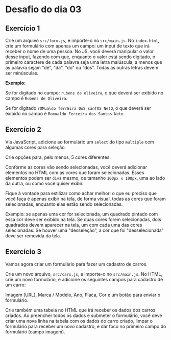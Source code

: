 # Desafio do dia 03

## Exercício 1

Crie um arquivo `src/form.js`, e importe-o no `src/main.js`.
No `index.html`, crie um formulário com apenas um campo: um input de texto que irá receber o nome de uma pessoa.
No JS, você deverá manipular o valor desse input, fazendo com que, enquanto o valor está sendo digitado, 
o primeiro caractere de cada palavra seja uma letra maiúscula, a menos que as palavra sejam "de", "da", "do" ou "dos".
Todas as outras letras devem ser minúsculas.

**Exemplo:** 

Se for digitado no campo: `rubens de oliveira`, o que deverá ser exibido no campo é `Rubens de Oliveira`.

Se for digitado `rOMualdo ferrEira DoS sanTOS NetO`, o que deverá ser exibido no campo é `Romualdo Ferreira dos Santos Neto`

## Exercício 2

Via JavaScript, adicione ao formulário um `select` do tipo `multiple` com algumas cores para seleção.

Crie opções para, pelo menos, 5 cores diferentes.

Conforme as cores vão sendo selecionadas, você deverá adicionar elementos no HTML com as cores que foram selecionadas.
Esses elementos podem ser `div`s mesmo, de tamanho `100px x 100px`, uma ao lado da outra, ou como você quiser exibir.

Fique à vontade para estilizar como achar melhor: o que eu preciso que você faça é apenas exibir na tela, de forma visual,
todas as cores que foram selecionadas, enquanto elas estão sendo selecionadas.

Exemplo: se apenas uma cor for selecionada, um quadrado pintado com essa cor deve ser exibido na tela.
Se duas cores forem selecionadas, dois quadrados devem aparecer na tela, um com cada uma das cores selecionadas.
Se houver uma "desseleção", a cor que foi "desselecionada" deve ser removida da tela.

## Exercício 3

Vamos agora criar um formulário para fazer um cadastro de carros.

Crie um novo arquivo, `src/cars.js`, e importe-o no `src/main.js`. 
No HTML, crie um novo formulário, e adicione os seguintes campos para cadastro de um carro:

Imagem (URL), Marca / Modelo, Ano, Placa, Cor e um botão para enviar o formulário.

Crie também uma tabela no HTML que irá receber os dados dos carros criados. 
Ao preencher todos os dados e submeter o formulário, você deve criar uma nova linha na tabela
com os dados do carro criado, limpar o formulário para receber um novo cadastro, e dar foco no primeiro campo do formulário (campo imagem).
